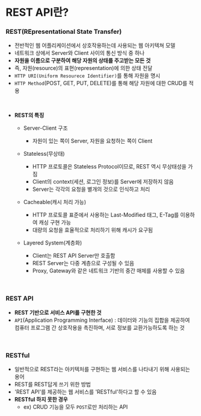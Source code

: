 # REST API란?

### REST(REpresentational State Transfer)

- 전반적인 웹 어플리케이션에서 상호작용하는데 사용되는 웹 아키텍쳐 모델
- 네트워크 상에서 Server와 Client 사이의 통신 방식 중 하나
- **자원을 이름으로 구분하여 해당 자원의 상태를 주고받는 모든 것**
- 즉, 자원(resource)의 표현(representation)에 의한 상태 전달
- `HTTP URI(Uniform Resourece Identifier)`를 통해 자원을 명시
- `HTTP Method`(POST, GET, PUT, DELETE)를 통해 해당 자원에 대한 CRUD를 적용

<br/>

- **REST의 특징**
  - Server-Client 구조
      - 자원이 있는 쪽이 Server, 자원을 요청하는 쪽이 Client
        
  - Stateless(무상태)
      - HTTP 프로토콜은 Stateless Protocol이므로, REST 역시 무상태성을 가짐
      - Client의 context(세션, 로그인 정보)를 Server에 저장하지 않음
      - Server는 각각의 요청을 별개의 것으로 인식하고 처리
  - Cacheable(캐시 처리 가능)
      - HTTP 프로토콜 표준에서 사용하는 Last-Modified 태그, E-Tag를 이용하여 캐싱 구현 가능
      - 대량의 요청을 효율적으로 처리하기 위해 캐시가 요구됨
  - Layered System(계층화)
      - Client는 REST API Server만 호출함
      - REST Server는 다중 계층으로 구성될 수 있음
      - Proxy, Gateway와 같은 네트워크 기반의 중간 매체를 사용할 수 있음

<br/>

### REST API

- **REST 기반으로 서비스 API를 구현한 것**
- `API`(Application Programming Interface) : 데이터와 기능의 집합을 제공하여 컴퓨터 프로그램 간 상호작용을 촉진하며, 서로 정보를 교환가능하도록 하는 것

<br/>

### RESTful

- 일반적으로 REST라는 아키텍처를 구현하는 웹 서비스를 나타내기 위해 사용되는 용어
- REST를 REST답게 쓰기 위한 방법
- 'REST API'를 제공하는 웹 서비스를 'RESTful'하다고 할 수 있음
- **RESTful 하지 못한 경우**
  - ex) CRUD 기능을 모두 `POST`로만 처리하는 API
